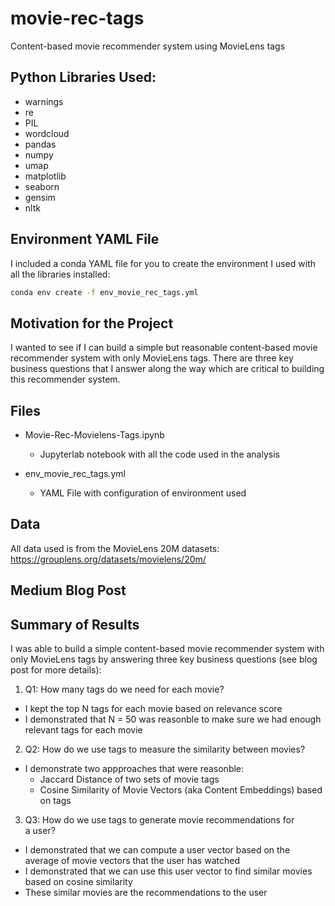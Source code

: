 # movie-rec-tags
Content-based movie recommender system using MovieLens tags

## Python Libraries Used:

* warnings
* re
* PIL
* wordcloud
* pandas
* numpy
* umap
* matplotlib
* seaborn
* gensim
* nltk

## Environment YAML File

I included a conda YAML file for you to create the environment I used with all the libraries installed:

```bash
conda env create -f env_movie_rec_tags.yml
```

## Motivation for the Project

I wanted to see if I can build a simple but reasonable content-based movie recommender system with only MovieLens tags. There are three key business questions that I answer along the way which are critical to building this recommender system.

## Files

* Movie-Rec-Movielens-Tags.ipynb

  * Jupyterlab notebook with all the code used in the analysis

* env_movie_rec_tags.yml

  * YAML File with configuration of environment used
  
## Data

All data used is from the MovieLens 20M datasets: https://grouplens.org/datasets/movielens/20m/

## Medium Blog Post

## Summary of Results

I was able to build a simple content-based movie recommender system with only MovieLens tags by answering three key business questions (see blog post for more details):

1. Q1: How many tags do we need for each movie?

  * I kept the top N tags for each movie based on relevance score
  * I demonstrated that N = 50 was reasonble to make sure we had enough relevant tags for each movie

2. Q2: How do we use tags to measure the similarity between movies?

  * I demonstrate two appproaches that were reasonble:
    * Jaccard Distance of two sets of movie tags
    * Cosine Similarity of Movie Vectors (aka Content Embeddings) based on tags

3. Q3: How do we use tags to generate movie recommendations for a user?

  * I demonstrated that we can compute a user vector based on the average of movie vectors that the user has watched
  * I demonstrated that we can use this user vector to find similar movies based on cosine similarity
  * These similar movies are the recommendations to the user



